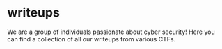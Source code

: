 # writeups
We are a group of individuals passionate about cyber security! Here you can find a collection of all our writeups from various CTFs.
